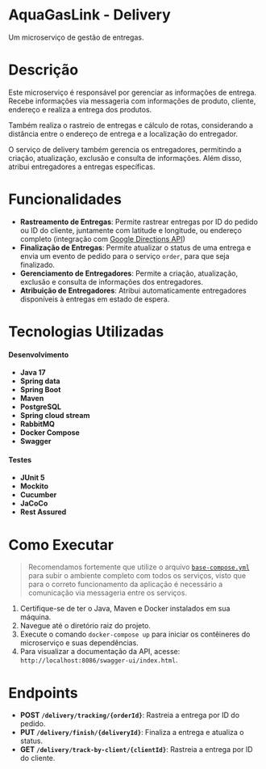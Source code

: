 # AquaGasLink - Delivery
Um microserviço de gestão de entregas.

# Descrição
Este microserviço é responsável por gerenciar as informações de entrega. Recebe informações via messageria com informações de produto,
cliente, endereço e realiza a entrega dos produtos.

Também realiza o rastreio de entregas e cálculo de rotas, considerando a distância entre o endereço de entrega e a localização do entregador.

O serviço de delivery também gerencia os entregadores, permitindo a criação, atualização, exclusão e consulta de informações.
Além disso, atribui entregadores a entregas específicas.

# Funcionalidades
- **Rastreamento de Entregas**: Permite rastrear entregas por ID do pedido ou ID do cliente, juntamente com latitude e longitude, ou endereço completo (integração com [Google Directions API](https://developers.google.com/maps/documentation/directions/get-directions))
- **Finalização de Entregas**: Permite atualizar o status de uma entrega e envia um evento de pedido para o serviço `order`, para que seja finalizado.
- **Gerenciamento de Entregadores**: Permite a criação, atualização, exclusão e consulta de informações dos entregadores.
- **Atribuição de Entregadores**: Atribui automaticamente entregadores disponíveis à entregas em estado de espera.

# Tecnologias Utilizadas
#### Desenvolvimento
- **Java 17**
- **Spring data**
- **Spring Boot**
- **Maven**
- **PostgreSQL**
- **Spring cloud stream**
- **RabbitMQ**
- **Docker Compose**
- **Swagger**
#### Testes
- **JUnit 5**
- **Mockito**
- **Cucumber**
- **JaCoCo**
- **Rest Assured**

# Como Executar
> Recomendamos fortemente que utilize o arquivo [`base-compose.yml`](https://github.com/4adjt-group10/aquaGasLink) para subir o ambiente completo com todos os serviços,
> visto que para o correto funcionamento da aplicação é necessário a comunicação via messageria entre os serviços.
1. Certifique-se de ter o Java, Maven e Docker instalados em sua máquina.
2. Navegue até o diretório raiz do projeto.
3. Execute o comando `docker-compose up` para iniciar os contêineres do microserviço e suas dependências.
4. Para visualizar a documentação da API, acesse: `http://localhost:8086/swagger-ui/index.html`.

# Endpoints
- **POST `/delivery/tracking/{orderId}`**: Rastreia a entrega por ID do pedido.
- **PUT `/delivery/finish/{deliveryId}`**: Finaliza a entrega e atualiza o status.
- **GET `/delivery/track-by-client/{clientId}`**: Rastreia a entrega por ID do cliente.